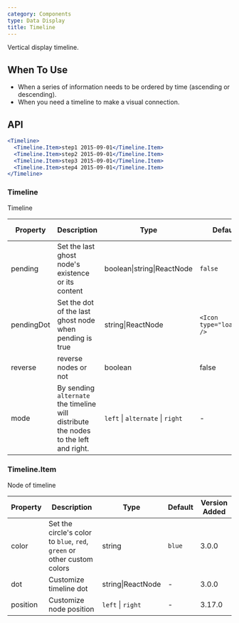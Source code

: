 ```yaml
---
category: Components
type: Data Display
title: Timeline
---
```


Vertical display timeline.

## When To Use

- When a series of information needs to be ordered by time (ascending or descending).
- When you need a timeline to make a visual connection.

## API

```jsx
<Timeline>
  <Timeline.Item>step1 2015-09-01</Timeline.Item>
  <Timeline.Item>step2 2015-09-01</Timeline.Item>
  <Timeline.Item>step3 2015-09-01</Timeline.Item>
  <Timeline.Item>step4 2015-09-01</Timeline.Item>
</Timeline>
```

### Timeline

Timeline

| Property | Description | Type | Default | Version Added |
| --- | --- | --- | --- | --- |
| pending | Set the last ghost node's existence or its content | boolean\|string\|ReactNode | `false` | 3.0.0 |
| pendingDot | Set the dot of the last ghost node when pending is true | string\|ReactNode | `<Icon type="loading" />` | 3.3.0 |
| reverse | reverse nodes or not | boolean | false | 3.5.0 |
| mode | By sending `alternate` the timeline will distribute the nodes to the left and right. | `left` \| `alternate` \| `right` | - | 3.8.0 |

### Timeline.Item

Node of timeline

| Property | Description | Type | Default | Version Added |
| --- | --- | --- | --- | --- |
| color | Set the circle's color to `blue`, `red`, `green` or other custom colors | string | `blue` | 3.0.0 |
| dot | Customize timeline dot | string\|ReactNode | - | 3.0.0 |
| position | Customize node position | `left` \| `right` | - | 3.17.0 |
